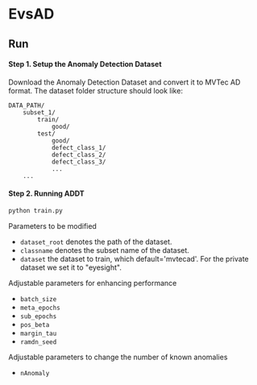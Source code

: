 # EvsAD


## Run

#### Step 1. Setup the Anomaly Detection Dataset
Download the Anomaly Detection Dataset and convert it to MVTec AD format. 
The dataset folder structure should look like:
```
DATA_PATH/
    subset_1/
        train/
            good/
        test/
            good/
            defect_class_1/
            defect_class_2/
            defect_class_3/
            ...
    ...
```

#### Step 2. Running ADDT
```bash
python train.py
```
Parameters to be modified
- `dataset_root` denotes the path of the dataset.
- `classname` denotes the subset name of the dataset.
- `dataset` the dataset to train, which default='mvtecad'.  For the private dataset we set it to "eyesight".

Adjustable parameters for enhancing performance
- `batch_size` 
- `meta_epochs` 
- `sub_epochs` 
- `pos_beta` 
- `margin_tau` 
- `ramdn_seed` 

Adjustable parameters to change  the number of known anomalies
- `nAnomaly` 